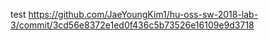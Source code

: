 test
https://github.com/JaeYoungKim1/hu-oss-sw-2018-lab-3/commit/3cd56e8372e1ed0f436c5b73526e16109e9d3718